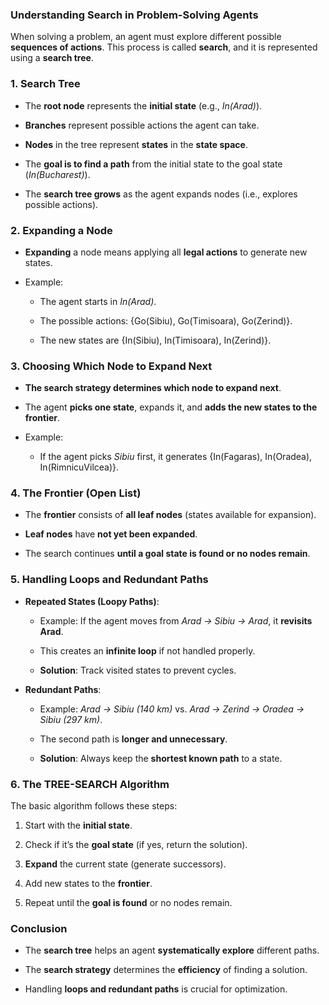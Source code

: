 ### **Understanding Search in Problem-Solving Agents**

When solving a problem, an agent must explore different possible **sequences of actions**. This process is called **search**, and it is represented using a **search tree**.

### **1\. Search Tree**

*   The **root node** represents the **initial state** (e.g., _In(Arad)_).
    
*   **Branches** represent possible actions the agent can take.
    
*   **Nodes** in the tree represent **states** in the **state space**.
    
*   The **goal is to find a path** from the initial state to the goal state (_In(Bucharest)_).
    
*   The **search tree grows** as the agent expands nodes (i.e., explores possible actions).
    

### **2\. Expanding a Node**

*   **Expanding** a node means applying all **legal actions** to generate new states.
    
*   Example:
    
    *   The agent starts in _In(Arad)_.
        
    *   The possible actions: {Go(Sibiu), Go(Timisoara), Go(Zerind)}.
        
    *   The new states are {In(Sibiu), In(Timisoara), In(Zerind)}.
        

### **3\. Choosing Which Node to Expand Next**

*   **The search strategy determines which node to expand next**.
    
*   The agent **picks one state**, expands it, and **adds the new states to the frontier**.
    
*   Example:
    
    *   If the agent picks _Sibiu_ first, it generates {In(Fagaras), In(Oradea), In(RimnicuVilcea)}.
        

### **4\. The Frontier (Open List)**

*   The **frontier** consists of **all leaf nodes** (states available for expansion).
    
*   **Leaf nodes** have **not yet been expanded**.
    
*   The search continues **until a goal state is found or no nodes remain**.
    

### **5\. Handling Loops and Redundant Paths**

*   **Repeated States (Loopy Paths)**:
    
    *   Example: If the agent moves from _Arad → Sibiu → Arad_, it **revisits Arad**.
        
    *   This creates an **infinite loop** if not handled properly.
        
    *   **Solution**: Track visited states to prevent cycles.
        
*   **Redundant Paths**:
    
    *   Example: _Arad → Sibiu (140 km)_ vs. _Arad → Zerind → Oradea → Sibiu (297 km)_.
        
    *   The second path is **longer and unnecessary**.
        
    *   **Solution**: Always keep the **shortest known path** to a state.
        

### **6\. The TREE-SEARCH Algorithm**

The basic algorithm follows these steps:

1.  Start with the **initial state**.
    
2.  Check if it’s the **goal state** (if yes, return the solution).
    
3.  **Expand** the current state (generate successors).
    
4.  Add new states to the **frontier**.
    
5.  Repeat until the **goal is found** or no nodes remain.
    

### **Conclusion**

*   The **search tree** helps an agent **systematically explore** different paths.
    
*   The **search strategy** determines the **efficiency** of finding a solution.
    
*   Handling **loops and redundant paths** is crucial for optimization.
